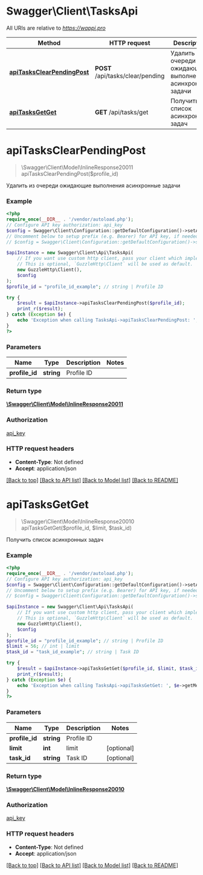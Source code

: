 # Swagger\Client\TasksApi

All URIs are relative to *https://wappi.pro*

Method | HTTP request | Description
------------- | ------------- | -------------
[**apiTasksClearPendingPost**](TasksApi.md#apitasksclearpendingpost) | **POST** /api/tasks/clear/pending | Удалить из очереди ожидающие выполнения асинхронные задачи
[**apiTasksGetGet**](TasksApi.md#apitasksgetget) | **GET** /api/tasks/get | Получить список асинхронных задач

# **apiTasksClearPendingPost**
> \Swagger\Client\Model\InlineResponse20011 apiTasksClearPendingPost($profile_id)

Удалить из очереди ожидающие выполнения асинхронные задачи

### Example
```php
<?php
require_once(__DIR__ . '/vendor/autoload.php');
// Configure API key authorization: api_key
$config = Swagger\Client\Configuration::getDefaultConfiguration()->setApiKey('Authorization', 'YOUR_API_KEY');
// Uncomment below to setup prefix (e.g. Bearer) for API key, if needed
// $config = Swagger\Client\Configuration::getDefaultConfiguration()->setApiKeyPrefix('Authorization', 'Bearer');

$apiInstance = new Swagger\Client\Api\TasksApi(
    // If you want use custom http client, pass your client which implements `GuzzleHttp\ClientInterface`.
    // This is optional, `GuzzleHttp\Client` will be used as default.
    new GuzzleHttp\Client(),
    $config
);
$profile_id = "profile_id_example"; // string | Profile ID

try {
    $result = $apiInstance->apiTasksClearPendingPost($profile_id);
    print_r($result);
} catch (Exception $e) {
    echo 'Exception when calling TasksApi->apiTasksClearPendingPost: ', $e->getMessage(), PHP_EOL;
}
?>
```

### Parameters

Name | Type | Description  | Notes
------------- | ------------- | ------------- | -------------
 **profile_id** | **string**| Profile ID |

### Return type

[**\Swagger\Client\Model\InlineResponse20011**](../Model/InlineResponse20011.md)

### Authorization

[api_key](../../README.md#api_key)

### HTTP request headers

 - **Content-Type**: Not defined
 - **Accept**: application/json

[[Back to top]](#) [[Back to API list]](../../README.md#documentation-for-api-endpoints) [[Back to Model list]](../../README.md#documentation-for-models) [[Back to README]](../../README.md)

# **apiTasksGetGet**
> \Swagger\Client\Model\InlineResponse20010 apiTasksGetGet($profile_id, $limit, $task_id)

Получить список асинхронных задач

### Example
```php
<?php
require_once(__DIR__ . '/vendor/autoload.php');
// Configure API key authorization: api_key
$config = Swagger\Client\Configuration::getDefaultConfiguration()->setApiKey('Authorization', 'YOUR_API_KEY');
// Uncomment below to setup prefix (e.g. Bearer) for API key, if needed
// $config = Swagger\Client\Configuration::getDefaultConfiguration()->setApiKeyPrefix('Authorization', 'Bearer');

$apiInstance = new Swagger\Client\Api\TasksApi(
    // If you want use custom http client, pass your client which implements `GuzzleHttp\ClientInterface`.
    // This is optional, `GuzzleHttp\Client` will be used as default.
    new GuzzleHttp\Client(),
    $config
);
$profile_id = "profile_id_example"; // string | Profile ID
$limit = 56; // int | limit
$task_id = "task_id_example"; // string | Task ID

try {
    $result = $apiInstance->apiTasksGetGet($profile_id, $limit, $task_id);
    print_r($result);
} catch (Exception $e) {
    echo 'Exception when calling TasksApi->apiTasksGetGet: ', $e->getMessage(), PHP_EOL;
}
?>
```

### Parameters

Name | Type | Description  | Notes
------------- | ------------- | ------------- | -------------
 **profile_id** | **string**| Profile ID |
 **limit** | **int**| limit | [optional]
 **task_id** | **string**| Task ID | [optional]

### Return type

[**\Swagger\Client\Model\InlineResponse20010**](../Model/InlineResponse20010.md)

### Authorization

[api_key](../../README.md#api_key)

### HTTP request headers

 - **Content-Type**: Not defined
 - **Accept**: application/json

[[Back to top]](#) [[Back to API list]](../../README.md#documentation-for-api-endpoints) [[Back to Model list]](../../README.md#documentation-for-models) [[Back to README]](../../README.md)

